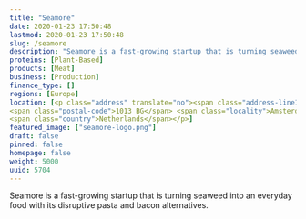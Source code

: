 ```yaml
---
title: "Seamore"
date: 2020-01-23 17:50:48
lastmod: 2020-01-23 17:50:48
slug: /seamore
description: "Seamore is a fast-growing startup that is turning seaweed into an everyday food with its disruptive pasta and bacon alternatives."
proteins: [Plant-Based]
products: [Meat]
business: [Production]
finance_type: []
regions: [Europe]
location: [<p class="address" translate="no"><span class="address-line1">Nieuwe Hemweg</span><br>
<span class="postal-code">1013 BG</span> <span class="locality">Amsterdam</span><br>
<span class="country">Netherlands</span></p>]
featured_image: ["seamore-logo.png"]
draft: false
pinned: false
homepage: false
weight: 5000
uuid: 5704
---
```

Seamore is a fast-growing startup that is turning seaweed into an everyday food with its disruptive pasta and bacon alternatives.
